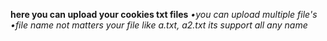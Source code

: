 **here you can upload your cookies txt files**
*•you can upload multiple file's*
*•file name not matters your file like a.txt, a2.txt its support all any name*
